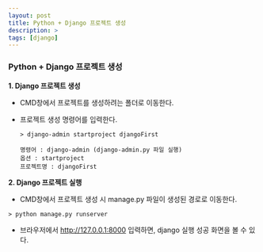 ```yaml
---
layout: post
title: Python + Django 프로젝트 생성
description: >
tags: [django]
---
```




### Python + Django 프로젝트 생성



**1. Django 프로젝트 생성**

- CMD창에서 프로젝트를 생성하려는 폴더로 이동한다.

- 프로젝트 생성 명령어를 입력한다.

  ```
  > django-admin startproject djangoFirst
  ```

  ```
  명령어 : django-admin (django-admin.py 파일 실행)
  옵션 : startproject
  프로젝트명 : djangoFirst
  ```



**2. Django 프로젝트 실행**

- CMD창에서 프로젝트 생성 시 manage.py 파일이 생성된 경로로 이동한다.

```
> python manage.py runserver
```

- 브라우저에서 http://127.0.0.1:8000 입력하면, django 실행 성공 화면을 볼 수 있다.